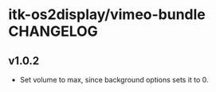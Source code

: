 # itk-os2display/vimeo-bundle CHANGELOG

## v1.0.2

* Set volume to max, since background options sets it to 0.
